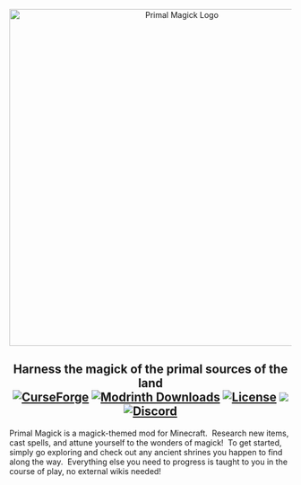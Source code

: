 <p align="center"><img src="https://i.imgur.com/hA5Yl2j.png" alt="Primal Magick Logo" width="600"></p>
<h2 align="center">Harness the magick of the primal sources of the land</br>
    <a title="CurseForge" target="_blank" href="https://www.curseforge.com/minecraft/mc-mods/primal-magick"><img src="http://cf.way2muchnoise.eu/full_primal-magick_downloads.svg" alt="CurseForge"></a>
    <a title="Modrinth" target="_blank" href="https://modrinth.com/mod/primal-magick"><img alt="Modrinth Downloads" src="https://img.shields.io/modrinth/dt/VlgDBPBy?logo=modrinth&logoColor=1c1c1c&labelColor=5ca424&color=242629" alt="Modrinth"></a>
    <a title="License" target="_blank" href="https://github.com/daedalus4096/PrimalMagick/blob/master/LICENSE"><img alt="License" src="https://img.shields.io/github/license/daedalus4096/PrimalMagick?color=900c3f"></a>
    <a title="Crowdin" target="_blank" href="https://crowdin.com/project/primal-magick"><img src="https://badges.crowdin.net/primal-magick/localized.svg"></a>
    <a title="Discord" target="_blank" href="https://discord.gg/VYqn7wGKaS"><img alt="Discord" src="https://img.shields.io/discord/880654627270434896?logo=discord&logoColor=ffffff&label=Discord&color=5865f2"></a>
</h2>
<p>Primal Magick is a magick-themed mod for Minecraft.  Research new items, cast spells, and attune yourself to the wonders of magick!  To get started, simply go exploring and check out any ancient shrines you happen to find along the way.  Everything else you need to progress is taught to you in the course of play, no external wikis needed!</p>
